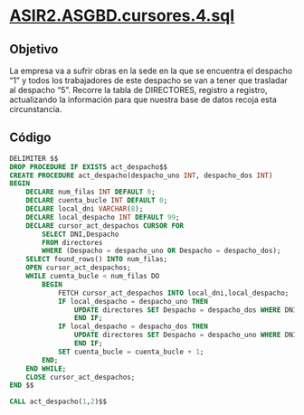 # [ASIR2.ASGBD.cursores.4.sql](../sqls/ASIR2.ASGBD.cursores.4.sql)

## Objetivo
La empresa va a sufrir obras en la sede en la que se encuentra el despacho “1” y todos los trabajadores de este despacho se van a tener que trasladar al despacho “5”. Recorre la tabla de DIRECTORES, registro a registro, actualizando la información para que nuestra base de datos recoja esta circunstancia.

## Código 

```sql
DELIMITER $$
DROP PROCEDURE IF EXISTS act_despacho$$
CREATE PROCEDURE act_despacho(despacho_uno INT, despacho_dos INT)
BEGIN
	DECLARE num_filas INT DEFAULT 0;
    DECLARE cuenta_bucle INT DEFAULT 0;
    DECLARE local_dni VARCHAR(8);
    DECLARE local_despacho INT DEFAULT 99;
	DECLARE cursor_act_despachos CURSOR FOR 
		SELECT DNI,Despacho 
        FROM directores
        WHERE (Despacho = despacho_uno OR Despacho = despacho_dos);
	SELECT found_rows() INTO num_filas;
	OPEN cursor_act_despachos;
    WHILE cuenta_bucle < num_filas DO
		BEGIN 
			FETCH cursor_act_despachos INTO local_dni,local_despacho;
            IF local_despacho = despacho_uno THEN
				UPDATE directores SET Despacho = despacho_dos WHERE DNI = local_dni;
				END IF;
			IF local_despacho = despacho_dos THEN
				UPDATE directores SET Despacho = despacho_uno WHERE DNI = local_dni;
				END IF;
			SET cuenta_bucle = cuenta_bucle + 1;
        END;
	END WHILE;
    CLOSE cursor_act_despachos;
END $$

CALL act_despacho(1,2)$$
```